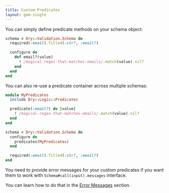 ```yaml
---
title: Custom Predicates
layout: gem-single
---
```


You can simply define predicate methods on your schema object:

``` ruby
schema = Dry::Validation.Schema do
  required(:email).filled(:str?, :email?)

  configure do
    def email?(value)
      ! /magical-regex-that-matches-emails/.match(value).nil?
    end
  end
end
```

You can also re-use a predicate container across multiple schemas:

``` ruby
module MyPredicates
  include Dry::Logic::Predicates

  predicate(:email?) do |value|
    ! /magical-regex-that-matches-emails/.match(value).nil?
  end
end

schema = Dry::Validation.Schema do
  configure do
    predicates(MyPredicates)
  end

  required(:email).filled(:str?, :email?)
end
```

You need to provide error messages for your custom predicates if you want them to work with `Schema#call(input).messages` interface.

You can learn how to do that in the [Error Messages](/gems/dry-validation/error-messages) section.
